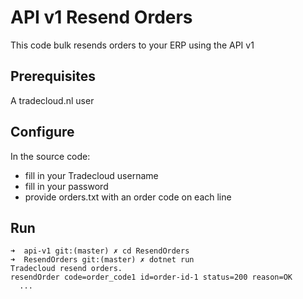 # API v1 Resend Orders

This code bulk resends orders to your ERP using the API v1

## Prerequisites

A tradecloud.nl user

## Configure

In the source code:
- fill in your Tradecloud username
- fill in your password
- provide orders.txt with an order code on each line

## Run

```
➜  api-v1 git:(master) ✗ cd ResendOrders 
➜  ResendOrders git:(master) ✗ dotnet run
Tradecloud resend orders.
resendOrder code=order_code1 id=order-id-1 status=200 reason=OK
  ...
```
